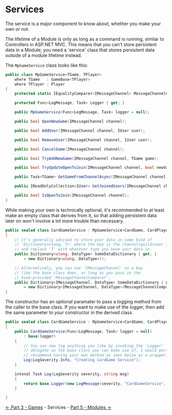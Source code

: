 ﻿Services
========

The service is a major component to know about, whether you make your own or not.

The lifetime of a Module is only as long as a command is running, similar to Controllers
in ASP.NET MVC. This means that you can't store persistent data *in*
a Module; you need a 'service' class that stores persistent data
outside of a module lifetime instead.

The `MpGameService` class looks like this:
```cs
public class MpGameService<TGame, TPlayer>
    where TGame   : GameBase<TPlayer>
    where TPlayer : Player
{
    protected static IEqualityComparer<IMessageChannel> MessageChannelComparer { get; }

    protected Func<LogMessage, Task> Logger { get; }

    public MpGameService(Func<LogMessage, Task> logger = null);

    public bool OpenNewGame(IMessageChannel channel);

    public bool AddUser(IMessageChannel channel, IUser user);

    public bool RemoveUser(IMessageChannel channel, IUser user);

    public bool CancelGame(IMessageChannel channel);

    public bool TryAddNewGame(IMessageChannel channel, TGame game);

    public bool TryUpdateOpenToJoin(IMessageChannel channel, bool newValue, bool comparisonValue);

    public Task<TGame> GetGameFromChannelAsync(IMessageChannel channel);

    public IReadOnlyCollection<IUser> GetJoinedUsers(IMessageChannel channel);

    public bool IsOpenToJoin(IMessageChannel channel);
}
```

While making your own is technically optional, it's recommended to at least make
an empty class that derives from it, so that adding persistent data later on
won't involve a lot more trouble than necessary.
```cs
public sealed class CardGameService : MpGameService<CardGame, CardPlayer>
{
    // It's generally advised to store your data in some kind of
    // 'Dictionary<ulong, T>' where the key is the channel/guild/user ID
    // and replace 'T' with whatever type you have your data in.
    public Dictionary<ulong, DataType> SomeDataDictionary { get; }
        = new Dictionary<ulong, DataType>();

    // Alternatively, you can use 'IMessageChannel' as a key
    // like the base class does, as long as you pass in the
    // base-provided 'MessageChannelComparer'.
    public Dictionary<IMessageChannel, DataType> SomeDataDictionary { get; }
        = new Dictionary<IMessageChannel, DataType>(MessageChannelComparer);
}
```

The constructor has an optional paramater to pass a logging method from
the caller to the base class. If you want to make use of the logger, then
add the same parameter to your constructor in the derived class.
```cs
public sealed class CardGameService : MpGameService<CardGame, CardPlayer>
{
    public CardGameService(Func<LogMessage, Task> logger = null)
        : base(logger)
    {
        // You can now log anything you like by invoking the 'Logger'
        // delegate on the base class you can make use of. I would personally
        // recommend having your own method as seen below as a wrapper.
        Log(LogSeverity.Info, "Creating CardGame Service");
    }

    intenal Task Log(LogSeverity severity, string msg)
    {
        return base.Logger(new LogMessage(severity, "CardGameService", msg));
    }

}
```

[<- Part 3 - Games](3-Games.md) - Services - [Part 5 - Modules ->](5-Modules.md)
